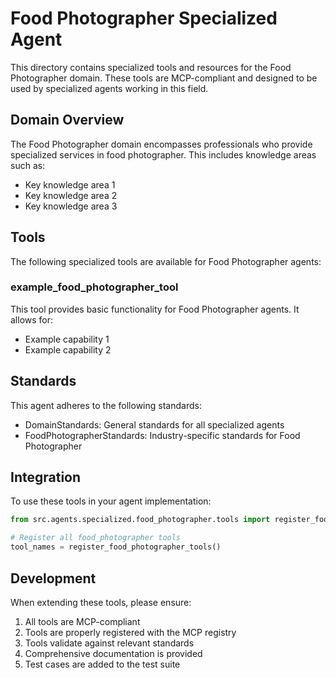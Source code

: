 # Food Photographer Specialized Agent

This directory contains specialized tools and resources for the Food Photographer domain. These tools are MCP-compliant and designed to be used by specialized agents working in this field.

## Domain Overview

The Food Photographer domain encompasses professionals who provide specialized services in food photographer. This includes knowledge areas such as:

- Key knowledge area 1
- Key knowledge area 2
- Key knowledge area 3

## Tools

The following specialized tools are available for Food Photographer agents:

### example_food_photographer_tool

This tool provides basic functionality for Food Photographer agents. It allows for:

- Example capability 1
- Example capability 2

## Standards

This agent adheres to the following standards:

- DomainStandards: General standards for all specialized agents
- FoodPhotographerStandards: Industry-specific standards for Food Photographer

## Integration

To use these tools in your agent implementation:

```python
from src.agents.specialized.food_photographer.tools import register_food_photographer_tools

# Register all food_photographer tools
tool_names = register_food_photographer_tools()
```

## Development

When extending these tools, please ensure:

1. All tools are MCP-compliant
2. Tools are properly registered with the MCP registry
3. Tools validate against relevant standards
4. Comprehensive documentation is provided
5. Test cases are added to the test suite
